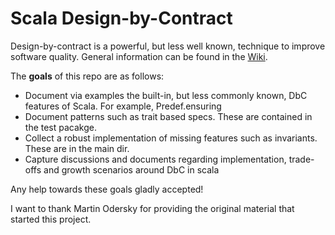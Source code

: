# Scala Design-by-Contract

Design-by-contract is a powerful, but less well known, technique to improve software quality. 
General information can be found in the [Wiki](https://github.com/timroberts/sdbc/wiki).

The **goals** of this repo are as follows:
* Document via examples the built-in, but less commonly known, DbC features of Scala. For example, Predef.ensuring
* Document patterns such as trait based specs. These are contained in the test pacakge.
* Collect a robust implementation of missing features such as invariants. These are in the main dir.
* Capture discussions and documents regarding implementation, trade-offs and growth scenarios around DbC in scala

Any help towards these goals gladly accepted! 

I want to thank Martin Odersky for providing the original material that started this project.
